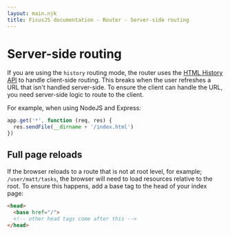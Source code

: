 ```yaml
---
layout: main.njk
title: FicusJS documentation - Router - Server-side routing
---
```

# Server-side routing

If you are using the `history` routing mode, the router uses the [HTML History API](https://developer.mozilla.org/en-US/docs/Web/API/History) to handle client-side routing. This breaks when the user refreshes a URL that isn't handled server-side.
To ensure the client can handle the URL, you need server-side logic to route to the client.

For example, when using NodeJS and Express:

```js
app.get('*', function (req, res) {
  res.sendFile(__dirname + '/index.html')
})
```

## Full page reloads

If the browser reloads to a route that is not at root level, for example; `/user/matt/tasks`, the browser will need to load resources relative to the root.
To ensure this happens, add a base tag to the head of your index page:

```html
<head>
  <base href="/">
  <!-- other head tags come after this -->
</head>
```
